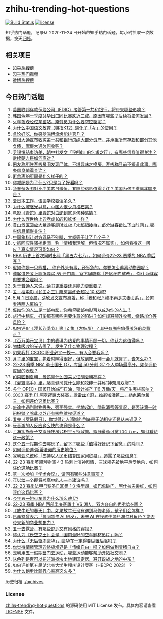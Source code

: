 # zhihu-trending-hot-questions

[![Build Status](https://github.com/justjavac/zhihu-trending-hot-questions/workflows/ci/badge.svg?branch=master)](https://github.com/justjavac/zhihu-trending-hot-questions/actions)
[![license](https://img.shields.io/github/license/justjavac/zhihu-trending-hot-questions)](https://github.com/justjavac/zhihu-trending-hot-questions/blob/master/LICENSE)

知乎热门话题，记录从 2020-11-24
日开始的知乎热门话题。每小时抓取一次数据，按天[归档](./archives)。

## 相关项目

- [知乎热搜榜](https://github.com/justjavac/zhihu-trending-top-search)
- [知乎热门视频](https://github.com/justjavac/zhihu-trending-hot-video)
- [微博热搜榜](https://github.com/justjavac/weibo-trending-hot-search)

## 今日热门话题

<!-- BEGIN -->
<!-- 最后更新时间 Tue May 02 2023 01:09:21 GMT+0800 (China Standard Time) -->

1. [美国联邦存款保险公司（FDIC）接管第一共和银行，将带来哪些影响？](https://www.zhihu.com/question/598616483)
1. [韩国今年一季度对华出口同比暴跌近三成，原因有哪些？后续将如何发展？](https://www.zhihu.com/question/598612639)
1. [火车夜晚经过某些站，乘务员为什么要求拉窗帘？](https://www.zhihu.com/question/566158526)
1. [为什么中国语文教育（特指K12）淡化了「々」的使用？](https://www.zhihu.com/question/589118221)
1. [单论好吃，你感觉淄博烧烤能排第几？](https://www.zhihu.com/question/598536889)
1. [摩根大通宣布收购第一共和银行的绝大部分资产，并承担所有存款和部分其他负债，摩根大通为何收购？](https://www.zhihu.com/question/598628869)
1. [尹锡悦结束访美，朝中社发文「『逆贼』的乞求之行」，有哪些信息值得关注？后续朝方将如何应对？](https://www.zhihu.com/question/598613361)
1. [网友称所住客栈房间发现尸体，不堪异味才换房，客栈称目前不知道此事，哪些信息值得关注？](https://www.zhihu.com/question/598591374)
1. [断舍离的厨房是什么样子的？](https://www.zhihu.com/question/26701946)
1. [你减肥是为了什么?只是为了好看吗？](https://www.zhihu.com/question/595694636)
1. [华春莹发图对比中美苏丹撤侨，有哪些信息值得关注？美国为何不撤离本国平民？](https://www.zhihu.com/question/598600227)
1. [去日本工作，语言学校要读多久？](https://www.zhihu.com/question/596257021)
1. [为什么戚继光以前，中国人很少用投石索？](https://www.zhihu.com/question/35445673)
1. [电影《青蛇》里青蛇对白蛇到底是何种感情？](https://www.zhihu.com/question/328511711)
1. [为什么浮世绘上的老虎长的和妖怪一样？](https://www.zhihu.com/question/597700590)
1. [黄山景区回应大量游客厕所过夜「未超限接待，部分游客错过下山时间」，哪些信息值得关注？](https://www.zhihu.com/question/598534067)
1. [中国象棋让对方双马不别腿，大概等于让了几个子？](https://www.zhihu.com/question/598091846)
1. [史航回应性骚扰传闻，称「情绪我理解，但情况不属实」，如何看待这一回应？真实情况可能如何？](https://www.zhihu.com/question/598637936)
1. [NBA 历史上首次同时出现「黑五六七八」，如何评价22-23 赛季的 NBA 季后赛？](https://www.zhihu.com/question/598584344)
1. [假如你是一只熊猫， 你在外头有事，还挺急的，你要怎么逃离动物园呢？](https://www.zhihu.com/question/593665938)
1. [游客进景区上厕所要买 55 元门票，官方回应称「景区闭门整改」，你认为游客的要求合理吗？](https://www.zhihu.com/question/598509856)
1. [对于普通人来说，读书更重要还是能力更重要？](https://www.zhihu.com/question/597136478)
1. [五一档电影《长空之王》票房最终会超过 10 亿吗?](https://www.zhihu.com/question/597458392)
1. [5 月 1 日凌晨，洪欣发文宣布离婚，称「我和张丹峰不再是夫妻关系」，如何看待两人离婚？](https://www.zhihu.com/question/598589504)
1. [假如你的人生是一部电影，你希望哪部电影可以成为你的人生？](https://www.zhihu.com/question/317209489)
1. [旅行中租车、打车都有哪些需要注意的陷阱？如何规避额外收费、绕路加价等风险？](https://www.zhihu.com/question/597946359)
1. [如何评价《漫长的季节》第 12 集（大结局）？其中有哪些值得关注的剧情点？](https://www.zhihu.com/question/597380202)
1. [《百万美元宝贝》中的麦琪为热爱的事情不顾一切，你认为这值得吗？](https://www.zhihu.com/question/596479704)
1. [物体吸收的光去哪了，发生了什么物理过程？](https://www.zhihu.com/question/587980535)
1. [如果我打 CS:GO 职业必定一换一，有人会要我吗？](https://www.zhihu.com/question/597392074)
1. [月子里的宝宝，抱着时睡得很好，但放到床上睡一会儿就醒了，该怎么办？](https://www.zhihu.com/question/565266535)
1. [22-23 赛季 NBA 勇士国王 G7，库里 50 分创 G7 个人单场最高分，如何评价库里的表现？](https://www.zhihu.com/question/598584470)
1. [如果回到夏朝，我该带什么回来以证明夏朝存在？](https://www.zhihu.com/question/309564513)
1. [《灌篮高手》里，藤真健司凭什么能和牧绅一并称“神奈川双璧”？](https://www.zhihu.com/question/450859140)
1. [多个 OPEC+ 国家开始减产石油，预计减产 116 万桶/天，将产生哪些影响？](https://www.zhihu.com/question/598599560)
1. [2023 赛季 F1 阿塞拜疆大奖赛，佩雷兹夺冠，维斯塔潘第二，勒克莱尔第三，如何评价这场比赛？](https://www.zhihu.com/question/598530572)
1. [旅途中遇到财物丢失、强买强卖、坐地起价、隐形消费等情况，是否该第一时间报警？除此以外还有哪些维权渠道？](https://www.zhihu.com/question/597946880)
1. [看完《罗马假日》，你觉得让人遗憾的到底是无法相守还是从未遇见？](https://www.zhihu.com/question/596586107)
1. [玩音游的人反应这么快的诀窍是什么？](https://www.zhihu.com/question/589630373)
1. [上海实施多子女家庭住房公积金支持政策，家庭最高可贷 144 万元，如何看待这一政策？](https://www.zhihu.com/question/598603267)
1. [这个五一假期你去哪玩了，留下了哪些「值得好好记下留念」的瞬间？](https://www.zhihu.com/question/598584606)
1. [如何评价迪·斯蒂法诺的历史地位？](https://www.zhihu.com/question/24409922)
1. [叙利亚总统称「支持以人民币结算国家间贸易」，透露了哪些信息？](https://www.zhihu.com/question/598544872)
1. [22-23 赛季英超利物浦 4:3 热刺上演神剧情，三球领先被绝平后反绝杀，如何评价这场比赛？](https://www.zhihu.com/question/598551149)
1. [第一次参加『学术会议』，请问有哪些注意事项？](https://www.zhihu.com/question/596876077)
1. [可以给一个即将考高中的人一个建议吗？](https://www.zhihu.com/question/598544851)
1. [22-23 赛季法甲巴黎圣日耳曼 1:3 洛里昂，姆巴佩破门，阿什拉夫染红，如何评价这场比赛？](https://www.zhihu.com/question/598549014)
1. [今年五一的火车票为什么那么难买?](https://www.zhihu.com/question/596586857)
1. [22-23 赛季 NBA 西部半决赛勇士 VS 湖人，双方各自的优劣势在哪？](https://www.zhihu.com/question/598583595)
1. [《放牛班的春天》中，如果放牛班没有遇到马修老师，孩子们会怎样？](https://www.zhihu.com/question/596583348)
1. [巴菲特曾表示「赞同暂停 AI 研发」，未来 AI 在投资中能扮演何种角色？能否带来新的商业想象力？](https://www.zhihu.com/question/596976665)
1. [五一去露营，有哪些舒适又有风格的穿搭？](https://www.zhihu.com/question/597671979)
1. [你认为《长空之王》会是「国内最好的空军题材影片」吗？](https://www.zhihu.com/question/598247874)
1. [为什么「无后驱不豪华」，豪华车一定得要纵置后驱吗？](https://www.zhihu.com/question/589423207)
1. [你觉得情绪管理的终极境界是「情绪自由」吗？如何做到情绪自由？](https://www.zhihu.com/question/596994827)
1. [想利用五一假期出门去运动，哪些运动能够帮助开拓社交圈？](https://www.zhihu.com/question/597540156)
1. [以色列是否可以在非洲找块土地建国定居，避开四战之地的中东？](https://www.zhihu.com/question/598104444)
1. [如何评价第五届湖北省大学生程序设计竞赛（HBCPC 2023）？](https://www.zhihu.com/question/598441188)
1. [为什么跑步比骑行心率高这么多？](https://www.zhihu.com/question/597214302)

<!-- END -->

历史归档 [./archives](./archives)

### License

[zhihu-trending-hot-questions](https://github.com/justjavac/zhihu-trending-hot-questions)
的源码使用 MIT License 发布。具体内容请查看 [LICENSE](./LICENSE) 文件。
